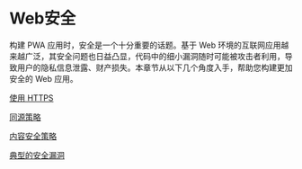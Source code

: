 # Web安全

构建 PWA 应用时，安全是一个十分重要的话题。基于 Web 环境的互联网应用越来越广泛，其安全问题也日益凸显，代码中的细小漏洞随时可能被攻击者利用，导致用户的隐私信息泄露、财产损失。本章节从以下几个角度入手，帮助您构建更加安全的 Web 应用。

[使用 HTTPS](https://github.com/searchfe/pwa-doc/blob/master/web-security/01-web-security-https.md)

[同源策略](https://github.com/searchfe/pwa-doc/blob/master/web-security/02-same-origin-policy.md)

[内容安全策略](https://github.com/searchfe/pwa-doc/blob/master/web-security/03-content-security-policy.md)

[典型的安全漏洞](https://github.com/searchfe/pwa-doc/blob/master/web-security/04-typical-web-attack.md)